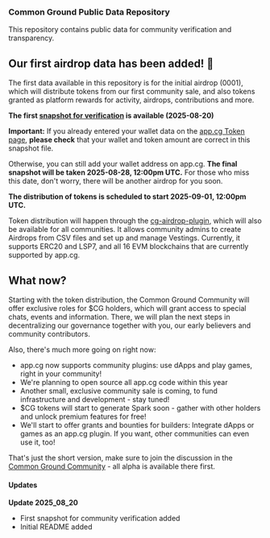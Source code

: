 ### Common Ground Public Data Repository

This repository contains public data for community verification and transparency.

## Our first airdrop data has been added! 🎉

The first data available in this repository is for the initial airdrop (0001), which will distribute tokens from our first community sale, and also tokens granted as platform rewards for activity, airdrops, contributions and more.

**The first [snapshot for verification](airdrops/0001/2025_08_20/airdrop_data.md) is available (2025-08-20)**

**Important:** If you already entered your wallet data on the [app.cg Token page](https://app.cg/token/), **please check** that your wallet and token amount are correct in this snapshot file.

Otherwise, you can still add your wallet address on app.cg. **The final snapshot will be taken 2025-08-28, 12:00pm UTC.** For those who miss this date, don't worry, there will be another airdrop for you soon.

**The distribution of tokens is scheduled to start 2025-09-01, 12:00pm UTC.**

Token distribution will happen through the [cg-airdrop-plugin](https://github.com/Common-Ground-DAO/cg-airdrop-plugin), which will also be available for all communities. It allows community admins to create Airdrops from CSV files and set up and manage Vestings. Currently, it supports ERC20 and LSP7, and all 16 EVM blockchains that are currently supported by app.cg.

## What now?

Starting with the token distribution, the Common Ground Community will offer exclusive roles for $CG holders, which will grant access to special chats, events and information. There, we will plan the next steps in decentralizing our governance together with you, our early believers and community contributors.

Also, there's much more going on right now:

- app.cg now supports community plugins: use dApps and play games, right in your community!
- We're planning to open source all app.cg code within this year
- Another small, exclusive community sale is coming, to fund infrastructure and development - stay tuned!
- $CG tokens will start to generate Spark soon - gather with other holders and unlock premium features for free!
- We'll start to offer grants and bounties for builders: Integrate dApps or games as an app.cg plugin. If you want, other communities can even use it, too!

That's just the short version, make sure to join the discussion in the [Common Ground Community](https://app.cg/c/commonground/) - all alpha is available there first.

#### Updates

**Update 2025_08_20**

- First snapshot for community verification added
- Initial README added